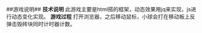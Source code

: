 ##游戏说明##
**技术说明**
此游戏主要是html搭的框架，动态效果用jq来实现，js进行动态变化实现。
**游戏过程**
打开浏览器，之后移动鼠标，小球会打在移动板上反弹击毁砖块同时计时器计数。